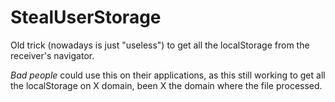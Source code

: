 # StealUserStorage

Old trick (nowadays is just "useless") to get all the localStorage from the receiver's navigator.

*Bad people* could use this on their applications, as this still working to get all the localStorage on X domain, been X the domain where the file processed.
